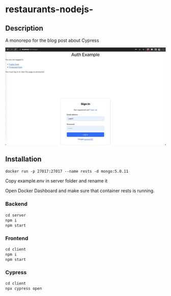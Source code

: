 # restaurants-nodejs-

## Description

A monorepo for the blog post about Cypress

![Screenshot](docs/screenshot.jpg)

## Installation

```
docker run -p 27017:27017 --name rests -d mongo:5.0.11
```

Copy example.env in server folder and rename it

Open Docker Dashboard and make sure that container rests is running.

### Backend

```
cd server
npm i
npm start
```

### Frontend

```
cd client
npm i
npm start
```

### Cypress

```
cd client
npx cypress open
```
